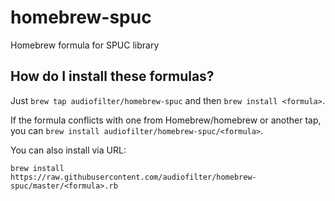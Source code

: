 homebrew-spuc
============

Homebrew formula for SPUC library

How do I install these formulas?
--------------------------------
Just `brew tap audiofilter/homebrew-spuc` and then `brew install <formula>`.

If the formula conflicts with one from Homebrew/homebrew or another tap, you
can `brew install audiofilter/homebrew-spuc/<formula>`.

You can also install via URL:

```
brew install
https://raw.githubusercontent.com/audiofilter/homebrew-spuc/master/<formula>.rb
```

